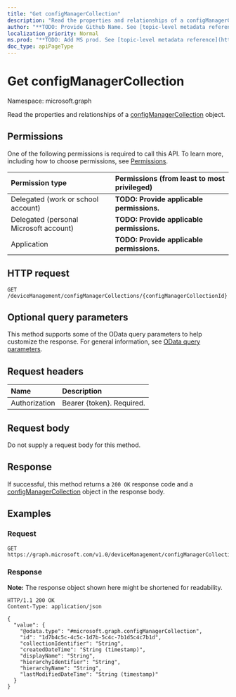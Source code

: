 ```yaml
---
title: "Get configManagerCollection"
description: "Read the properties and relationships of a configManagerCollection object."
author: "**TODO: Provide Github Name. See [topic-level metadata reference](https://msgo.azurewebsites.net/add/document/guidelines/metadata.html#topic-level-metadata)**"
localization_priority: Normal
ms.prod: "**TODO: Add MS prod. See [topic-level metadata reference](https://msgo.azurewebsites.net/add/document/guidelines/metadata.html#topic-level-metadata)**"
doc_type: apiPageType
---
```


# Get configManagerCollection
Namespace: microsoft.graph



Read the properties and relationships of a [configManagerCollection](../resources/configmanagercollection.md) object.

## Permissions
One of the following permissions is required to call this API. To learn more, including how to choose permissions, see [Permissions](/graph/permissions-reference).

|Permission type|Permissions (from least to most privileged)|
|:---|:---|
|Delegated (work or school account)|**TODO: Provide applicable permissions.**|
|Delegated (personal Microsoft account)|**TODO: Provide applicable permissions.**|
|Application|**TODO: Provide applicable permissions.**|

## HTTP request

<!-- {
  "blockType": "ignored"
}
-->
``` http
GET /deviceManagement/configManagerCollections/{configManagerCollectionId}
```

## Optional query parameters
This method supports some of the OData query parameters to help customize the response. For general information, see [OData query parameters](/graph/query-parameters).

## Request headers
|Name|Description|
|:---|:---|
|Authorization|Bearer {token}. Required.|

## Request body
Do not supply a request body for this method.

## Response

If successful, this method returns a `200 OK` response code and a [configManagerCollection](../resources/configmanagercollection.md) object in the response body.

## Examples

### Request
<!-- {
  "blockType": "request",
  "name": "get_configmanagercollection"
}
-->
``` http
GET https://graph.microsoft.com/v1.0/deviceManagement/configManagerCollections/{configManagerCollectionId}
```


### Response
**Note:** The response object shown here might be shortened for readability.
<!-- {
  "blockType": "response",
  "truncated": true,
  "@odata.type": "microsoft.graph.configManagerCollection"
}
-->
``` http
HTTP/1.1 200 OK
Content-Type: application/json

{
  "value": {
    "@odata.type": "#microsoft.graph.configManagerCollection",
    "id": "1d7b4c5c-4c5c-1d7b-5c4c-7b1d5c4c7b1d",
    "collectionIdentifier": "String",
    "createdDateTime": "String (timestamp)",
    "displayName": "String",
    "hierarchyIdentifier": "String",
    "hierarchyName": "String",
    "lastModifiedDateTime": "String (timestamp)"
  }
}
```


